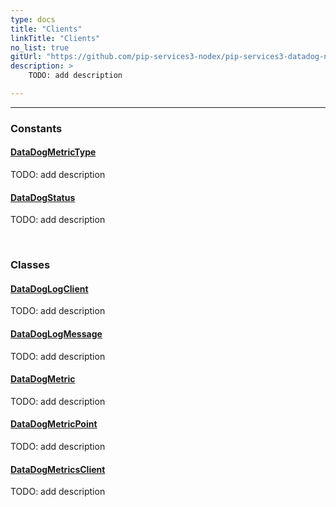 ```yaml
---
type: docs
title: "Clients"
linkTitle: "Clients"
no_list: true
gitUrl: "https://github.com/pip-services3-nodex/pip-services3-datadog-nodex"
description: >
    TODO: add description

---
```

---


<div class="module-body"> 

### Constants

#### [DataDogMetricType](datadog_metric_type)
TODO: add description

#### [DataDogStatus](datadog_status)
TODO: add description

<br>

### Classes

#### [DataDogLogClient](datadog_log_client)
TODO: add description

#### [DataDogLogMessage](datadog_log_message)
TODO: add description

#### [DataDogMetric](datadog_metric)
TODO: add description

#### [DataDogMetricPoint](datadog_metric_point)
TODO: add description

#### [DataDogMetricsClient](datadog_metrics_client)
TODO: add description


</div>
